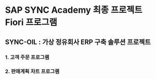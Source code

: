 # SAP SYNC Academy 최종 프로젝트 Fiori 프로그램
## SYNC-OIL : 가상 정유회사 ERP 구축 솔루션 프로젝트


### 1. 고객 주문 프로그램
### 2. 판매계획 차트 프로그램
